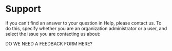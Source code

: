 # Support

If you can't find an answer to your question in Help, please contact us. To do this, specify whether you are an organization administrator or a user, and select the issue you are contacting us about:

DO WE NEED A FEEDBACK FORM HERE?

